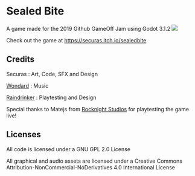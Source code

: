 # Sealed Bite
A game made for the 2019 Github GameOff Jam using Godot 3.1.2
![](https://img.itch.zone/aW1nLzI3MzY3NTcuZ2lm/original/pamLXy.gif)


Check out the game at
https://securas.itch.io/sealedbite

## Credits
Securas : Art, Code, SFX and Design

[Wondard](https://soundcloud.com/fabienmerten) : Music

[Raindrinker](https://raindrinker.itch.io/) : Playtesting and Design

Special thanks to Matejs from [Rocknight Studios](https://www.twitch.tv/rocknightstudios) for playtesting the game live!

## Licenses

All code is licensed under a GNU GPL 2.0 License

All graphical and audio assets are licensed under a Creative Commons Attribution-NonCommercial-NoDerivatives 4.0 International License
